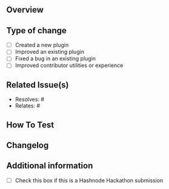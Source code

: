 ## Overview
<!--  
Provide a high-level description of this change.   
-->



## Type of change
<!--  
Check the box below that describes your change best:
--> 

- [ ] Created a new plugin
- [ ] Improved an existing plugin
- [ ] Fixed a bug in an existing plugin
- [ ] Improved contributor utilities or experience

## Related Issue(s)
<!--  
If applicable - add the issue that your PR relates to or closes:
  - use Resolves: #ISSUE_NUMBER to trigger closing of the issue on merge of this PR  
  - use Relates: #ISSUE_NUMBER to indicate relation to an issue, but issue will not close  
-->  

* Resolves: #
* Relates: #

## How To Test
<!--
Provide testing instructions for validating the changes introduced in this PR.
This will serve as a starting point for your reviewers, for functional testing.

If you created a new plugin, you can add a command here which can be used to test authentication.
For example, for the AWS CLI:
  aws s3 ls
-->



## Changelog
<!--  
A one line sentence describing the change that this PR introduces. 
If this has impact over the user experience, your changelog will be included in the release notes of the next stable version of 1Password CLI.

Here are a few guidelines for writing a good changelog:
- Keep your description to a single sentence if you can, and use proper capitalization and punctuation, including a final period.
- Don't use emoji in your description.
- Avoid starting your sentence with "improved" or "fixed". Instead, describe the improvement or say what you fixed.
- Avoid using terminology like "Users are shown" or "You can now" and instead focus on the thing that was changed.

A few examples:

Authenticate the AWS CLI using Touch ID and other unlock options with 1Password Shell Plugins.
The AWS plugin can now be correctly initialized with a default credential, using `op plugin init`.
The AWS plugin now checks for the `AWS_SHARED_CREDENTIALS_FILE` environment variable and attempts to import credentials using the specified file.

For more examples, have a look over 1Password CLI's past release notes: 
https://app-updates.agilebits.com/product_history/CLI2
-->  
## Additional information

- [ ] Check this box if this is a Hashnode Hackathon submission


